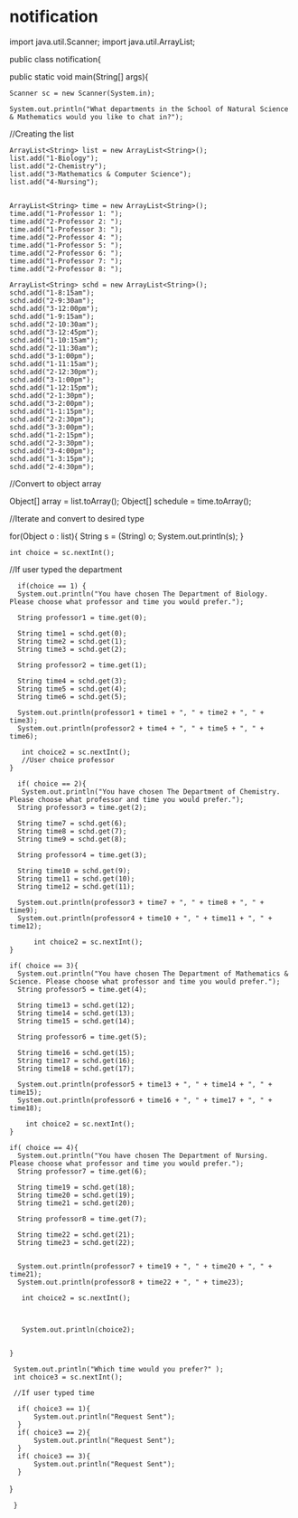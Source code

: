 # notification
import java.util.Scanner;
import java.util.ArrayList;

public class notification{
    
  public static void main(String[] args){

    Scanner sc = new Scanner(System.in);
         
    System.out.println("What departments in the School of Natural Science & Mathematics would you like to chat in?");

//Creating the list

    ArrayList<String> list = new ArrayList<String>();
    list.add("1-Biology");
    list.add("2-Chemistry");
    list.add("3-Mathematics & Computer Science");
    list.add("4-Nursing");

   
    ArrayList<String> time = new ArrayList<String>();
    time.add("1-Professor 1: ");
    time.add("2-Professor 2: ");
    time.add("1-Professor 3: ");
    time.add("2-Professor 4: ");
    time.add("1-Professor 5: ");
    time.add("2-Professor 6: ");
    time.add("1-Professor 7: ");
    time.add("2-Professor 8: ");
    
    ArrayList<String> schd = new ArrayList<String>();
    schd.add("1-8:15am");
    schd.add("2-9:30am");  
    schd.add("3-12:00pm");
    schd.add("1-9:15am");
    schd.add("2-10:30am");  
    schd.add("3-12:45pm");
    schd.add("1-10:15am");
    schd.add("2-11:30am");  
    schd.add("3-1:00pm");  
    schd.add("1-11:15am");
    schd.add("2-12:30pm");  
    schd.add("3-1:00pm");  
    schd.add("1-12:15pm");
    schd.add("2-1:30pm");  
    schd.add("3-2:00pm");  
    schd.add("1-1:15pm");
    schd.add("2-2:30pm");  
    schd.add("3-3:00pm");  
    schd.add("1-2:15pm");
    schd.add("2-3:30pm");
    schd.add("3-4:00pm");
    schd.add("1-3:15pm");
    schd.add("2-4:30pm");

  //Convert to object array
  
  Object[] array = list.toArray();
  Object[] schedule = time.toArray();
   
  //Iterate and convert to desired type
  
  for(Object o : list){
    String s = (String) o;
  System.out.println(s);
  }
  
    int choice = sc.nextInt();
 
 //If user typed the department
  
  
      if(choice == 1) {
      System.out.println("You have chosen The Department of Biology. Please choose what professor and time you would prefer.");
      
      String professor1 = time.get(0);
          
      String time1 = schd.get(0);
      String time2 = schd.get(1);
      String time3 = schd.get(2);
          
      String professor2 = time.get(1);

      String time4 = schd.get(3);
      String time5 = schd.get(4);
      String time6 = schd.get(5);
          
      System.out.println(professor1 + time1 + ", " + time2 + ", " + time3);
      System.out.println(professor2 + time4 + ", " + time5 + ", " + time6);

       int choice2 = sc.nextInt();
       //User choice professor
    }
    
      if( choice == 2){
       System.out.println("You have chosen The Department of Chemistry. Please choose what professor and time you would prefer.");
      String professor3 = time.get(2);
         
      String time7 = schd.get(6);   
      String time8 = schd.get(7); 
      String time9 = schd.get(8);
          
      String professor4 = time.get(3); 

      String time10 = schd.get(9);
      String time11 = schd.get(10);
      String time12 = schd.get(11); 
          
      System.out.println(professor3 + time7 + ", " + time8 + ", " + time9);
      System.out.println(professor4 + time10 + ", " + time11 + ", " + time12);
       
          int choice2 = sc.nextInt();
    }
   
    if( choice == 3){
      System.out.println("You have chosen The Department of Mathematics & Science. Please choose what professor and time you would prefer.");
      String professor5 = time.get(4);
        
      String time13 = schd.get(12);
      String time14 = schd.get(13);
      String time15 = schd.get(14); 
        
      String professor6 = time.get(5); 

      String time16 = schd.get(15);
      String time17 = schd.get(16);
      String time18 = schd.get(17);
        
      System.out.println(professor5 + time13 + ", " + time14 + ", " + time15);
      System.out.println(professor6 + time16 + ", " + time17 + ", " + time18);
       
        int choice2 = sc.nextInt();
    }
   
    if( choice == 4){
      System.out.println("You have chosen The Department of Nursing. Please choose what professor and time you would prefer.");
      String professor7 = time.get(6);
        
      String time19 = schd.get(18);
      String time20 = schd.get(19);
      String time21 = schd.get(20);
        
      String professor8 = time.get(7); 

      String time22 = schd.get(21);
      String time23 = schd.get(22);
      

      System.out.println(professor7 + time19 + ", " + time20 + ", " + time21);
      System.out.println(professor8 + time22 + ", " + time23);
      
       int choice2 = sc.nextInt();
       
       
       
       System.out.println(choice2);

       
    }
      
     System.out.println("Which time would you prefer?" );
     int choice3 = sc.nextInt();
     
     //If user typed time
      
      if( choice3 == 1){
          System.out.println("Request Sent");
      }
      if( choice3 == 2){
          System.out.println("Request Sent");
      }
      if( choice3 == 3){
          System.out.println("Request Sent");
      }
      
      
      
     
  }
    
     }
      
